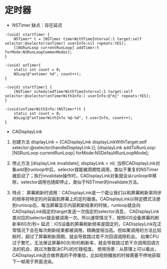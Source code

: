 # 定时器
- NSTimer
缺点：存在延迟
```
-(void) startTimer {
    NSTimer* t = [NSTimer timerWithTimeInterval:1 target:self selector:@selector(onTimer) userInfo:nil repeats:YES];
    [[NSRunLoop currentRunLoop] addTimer:t forMode:NSRunLoopCommonModes];
}

-(void) onTimer{
    static int count = 0;
    NSLog(@"ontimer %d", count++);
}

-(void) startTimer1 {
    [NSTimer scheduledTimerWithTimeInterval:1 target:self selector:@selector(onTimerWithInfo:) userInfo:@"mj" repeats:YES]; 
}

-(void)onTimerWithInfo:(NSTimer*)t {
    static int count = 0;
    NSLog(@"onTimerWithInfo %@-%d", t.userInfo, count++);
}
```

- CADisplayLink
1. 创建方法
    displayLink = [CADisplayLink displayLinkWithTarget:self selector:@selector(handleDisplayLink:)];
    [displayLink addToRunLoop:[NSRunLoop currentRunLoop] forMode:NSDefaultRunLoopMode];

2. 停止方法
    [displayLink invalidate];
    displayLink = nil;
    当把CADisplayLink对象add到runloop中后，selector就能被周期性调用，类似于重复的NSTimer被启动了；执行invalidate操作时，CADisplayLink对象就会从runloop中移除，selector调用也随即停止，类似于NSTimer的invalidate方法。

3. 特点：
    屏幕刷新时调用：CADisplayLink是一个能让我们以和屏幕刷新率同步的频率将特定的内容画到屏幕上的定时器类。CADisplayLink以特定模式注册到runloop后，每当屏幕显示内容刷新结束的时候，runloop就会向CADisplayLink指定的target发送一次指定的selector消息， CADisplayLink类对应的selector就会被调用一次。所以通常情况下，按照iOS设备屏幕的刷新率60次/秒=
    延迟：iOS设备的屏幕刷新频率是固定的，CADisplayLink在正常情况下会在每次刷新结束都被调用，精确度相当高。但如果调用的方法比较耗时，超过了屏幕刷新周期，就会导致跳过若干次回调调用机会。
             如果CPU过于繁忙，无法保证屏幕60次/秒的刷新率，就会导致跳过若干次调用回调方法的机会，跳过次数取决CPU的忙碌程度。
    使用场景：从原理上可以看出，CADisplayLink适合做界面的不停重绘，比如视频播放的时候需要不停地获取下一帧用于界面渲染。

